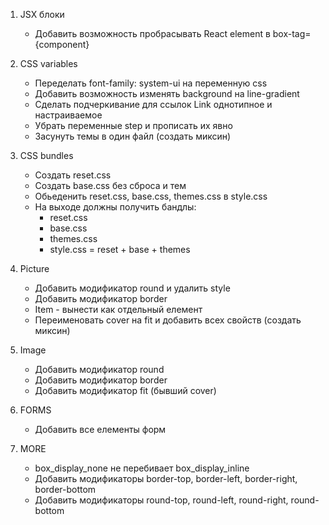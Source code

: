 1. JSX блоки
    - Добавить возможность пробрасывать React element в box-tag={component}

2. CSS variables
    - Переделать font-family: system-ui на переменную css
    - Добавить возможность изменять background на line-gradient
    - Сделать подчеркивание для ссылок Link однотипное и настраиваемое
    - Убрать переменные step и прописать их явно
    - Засунуть темы в один файл (создать миксин)

3. CSS bundles
    - Создать reset.css
    - Создать base.css без сброса и тем
    - Обьеденить reset.css, base.css, themes.css в style.css
    - На выходе должны получить бандлы:
        * reset.css
        * base.css
        * themes.css
        * style.css = reset + base + themes

4. Picture
    - Добавить модификатор round и удалить style
    - Добавить модификатор border
    - Item - вынести как отдельный елемент
    - Переименовать cover на fit и добавить всех свойств (создать миксин)

5. Image
    - Добавить модификатор round
    - Добавить модификатор border
    - Добавить модификатор fit (бывший cover)

6. FORMS
    - Добавить все елементы форм

7. MORE
    - box_display_none не перебивает box_display_inline
    - Добавить модификаторы border-top, border-left, border-right, border-bottom
    - Добавить модификаторы round-top, round-left, round-right, round-bottom
